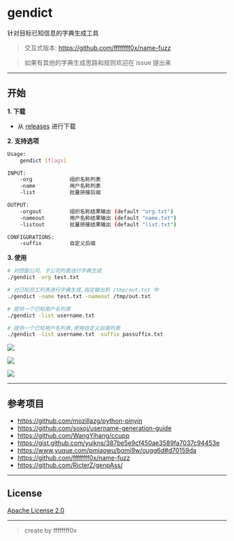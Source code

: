 # gendict

针对目标已知信息的字典生成工具

> 交互式版本: https://github.com/ffffffff0x/name-fuzz

> 如果有其他的字典生成思路和规则欢迎在 issue 提出来

---

## 开始

**1. 下载**

- 从 [releases](https://github.com/ffffffff0x/gendict/releases) 进行下载

**2. 支持选项**

```bash
Usage:
    gendict [flags]

INPUT:
    -org            组织名称列表
    -name           用户名称列表
    -list           批量拼接后缀

OUTPUT:
    -orgout         组织名称结果输出 (default "org.txt")
    -nameout        用户名称结果输出 (default "name.txt")
    -listout        批量拼接结果输出 (default "list.txt")

CONFIGURATIONS:
    -suffix         自定义后缀
```

**3. 使用**

```bash
# 对控股公司、子公司列表进行字典生成
./gendict -org test.txt

# 对已知员工列表进行字典生成,指定输出到 /tmp/out.txt 中
./gendict -name test.txt -nameout /tmp/out.txt

# 提供一个已知用户名列表
./gendict -list username.txt

# 提供一个已知用户名列表,使用自定义后缀列表
./gendict -list username.txt -suffix passuffix.txt
```

![](./img/1.png)

![](./img/2.png)

![](./img/3.png)

---

## 参考项目

- https://github.com/mozillazg/python-pinyin
- https://github.com/soxoj/username-generation-guide
- https://github.com/WangYihang/ccupp
- https://gist.github.com/yuikns/387be5e9cf450ae3589fa7037c94453e
- https://www.yuque.com/pmiaowu/bomi9w/ougg6d#d70159da
- https://github.com/ffffffff0x/name-fuzz
- https://github.com/RicterZ/genpAss/

---

## License

[Apache License 2.0](https://github.com/ffffffff0x/gendict/blob/main/LICENSE)

---

> create by ffffffff0x
